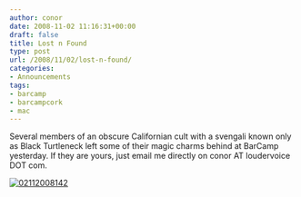 ```yaml
---
author: conor
date: 2008-11-02 11:16:31+00:00
draft: false
title: Lost n Found
type: post
url: /2008/11/02/lost-n-found/
categories:
- Announcements
tags:
- barcamp
- barcampcork
- mac
---
```


Several members of an obscure Californian cult with a svengali known only as Black Turtleneck left some of their magic charms behind at BarCamp yesterday. If they are yours, just email me directly on conor AT loudervoice DOT com.

[![02112008142](http://photos4.pix.ie/C2/71/C271C609C989402CB018AA7A3C040539-500.jpg)
](http://pix.ie/barcampcork/738746)
